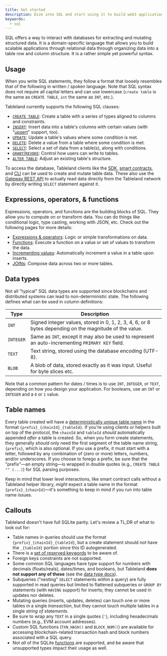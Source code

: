 ```yaml
---
title: Get started
description: Dive into SQL and start using it to build web3 applications.
keywords:
  - sql
---
```


SQL offers a way to interact with databases for extracting and mutating structured data. It is a domain-specific language that allows you to build scalable applications through relational data through organizing data into a table row and column structure. It is a rather simple yet powerful syntax.

## Usage

When you write SQL statements, they follow a format that loosely resembles that of the following in written / spoken language. Note that SQL syntax does not require all capital letters and can use lowercase (`create table` is the same as `CREATE TABLE`, `int` the same as `INT`, etc.).

Tableland currently supports the following SQL clauses:

- [`CREATE TABLE`](/playbooks/sql/create): Create a table with a series of types aligned to columns and constraints.
- [`INSERT`](/playbooks/sql/write#inserting-data): Insert data into a table's columns with certain values (with "[upsert](/playbooks/sql/write#upserts)" support, too).
- [`UPDATE`](/playbooks/sql/write#updating-data): Update a table's values where some condition is met.
- [`DELETE`](/playbooks/sql/write#deleting-data): Delete a value from a table where some condition is met.
- [`SELECT`](/playbooks/sql/read): Select a set of data from a table(s), along with conditions.
- [`GRANT`/`REVOKE`](/playbooks/sql/access-control): Control how users can write to tables.
- [`ALTER TABLE`](/playbooks/sql/alter-table): Adjust an existing table's structure.

To access the database, Tableland clients like the [SDK](/sdk), [smart contracts](/smart-contracts), and [CLI](/cli) can be used to create and mutate table data. These also use the [Gateway REST API](/gateway-api) to actually read data directly from the Tableland network by directly writing `SELECT` statement against it.

## Expressions, operators, & functions

Expressions, operators, and functions are the building blocks of SQL. They allow you to compute on or transform data. You can do things like conditional logic, type casting, working with JSON, etc. Check out the following pages for more details:

- [Expressions & operators](/playbooks/sql/expressions): Logic or simple transformations on data.
- [Functions](/playbooks/sql/functions): Execute a function on a value or set of values to transform the data.
- [Incrementing values](/playbooks/sql/incrementing-values): Automatically increment a value in a table upon inserts.
- [JOINs](/playbooks/sql/composing-data): Compose data across two or more tables.

## Data types

Not all "typical" SQL data types are supported since blockchains and distributed systems can lead to non-deterministic state. The following defines what can be used in column definitions:

| Type      | Description                                                                                            |
| --------- | ------------------------------------------------------------------------------------------------------ |
| `INT`     | Signed integer values, stored in 0, 1, 2, 3, 4, 6, or 8 bytes depending on the magnitude of the value. |
| `INTEGER` | Same as `INT`, except it may also be used to represent an auto-incrementing `PRIMARY KEY` field.       |
| `TEXT`    | Text string, stored using the database encoding (UTF-8).                                               |
| `BLOB`    | A blob of data, stored exactly as it was input. Useful for byte slices etc.                            |

Note that a common pattern for dates / times is to use `INT`, `INTEGER`, or `TEXT`, depending on how you design your application. For booleans, use an `INT` or `INTEGER` and a `0` or `1` value.

## Table names

Every table created will have a [deterministically unique table name](/fundamentals/architecture/table-token.md) in the format `{prefix}_{chainId}_{tableId}`. If you're using clients or helpers built on top of the protocol, the `chainId` and `tableId` _should_ automatically appended _after_ a table is created. So, when you form create statements, they generally _should_ only need the first segment of the table name string, `{prefix}`, which is also optional. If you use a prefix, it must start with a letter, followed by any combination of (zero or more) letters, numbers, and/or underscores. If you choose to forego a prefix, be sure that the "prefix"—an empty string—is wrapped in double quotes (e.g., `CREATE TABLE "" (...)`) for SQL parsing purposes.

Keep in mind that lower level interactions, like smart contract calls without a Tableland helper library, _might_ expect a table name in the format `{prefix}_{chainId}`—it's something to keep in mind if you run into table name issues.

## Callouts

Tableland doesn't have full SQLite parity. Let's review a TL;DR of what to look out for:

- Table names in queries should use the format `{prefix}_{chainId}_{tableId}`, but a create statement should not have the `_{tableId}` portion since this ID autogenerated.
- There is a [set of reserved keywords](/specs/sql#reserved-keywords) to be aware of.
- Foreign keys constraints are not supported.
- Some common SQL languages have type support for numbers with decimals (floats/reals), dates/times, and booleans, but Tableland **does not support any of these** (see the [data type docs](/playbooks/sql#data-types)).
- Subqueries ("nesting" `SELECT` statements within a query) are fully supported in read queries but limited to flattened subqueries or `GROUP BY` statements (with `HAVING` support) for inserts; they cannot be used in updates nor deletes.
- Mutating queries (inserts, updates, deletes) can touch one or more tables in a single _transaction_, but they cannot touch multiple tables in a single _string of statements_.
- Be sure to wrap any `TEXT` in a single quotes (`'`), including hexadecimals numbers (e.g., EVM account addresses).
- Custom SQL functions (`TXN_HASH()` and `BLOCK_NUM()`) are available for accessing blockchain-related transaction hash and block numbers associated with a SQL query.
- Not _all_ of the SQLite [functions](https://www.sqlite.org/lang_corefunc.html) are supported, and be aware that unsupported types impact their usage as well.
